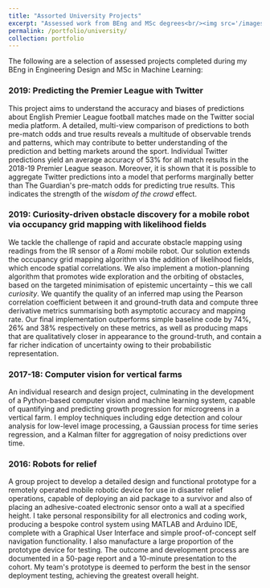 ```yaml
---
title: "Assorted University Projects"
excerpt: "Assessed work from BEng and MSc degrees<br/><img src='/images/uni_projects.png'>"
permalink: /portfolio/university/
collection: portfolio
---
```


The following are a selection of assessed projects completed during my BEng in Engineering Design and MSc in Machine Learning:

### 2019: Predicting the Premier League with Twitter

This project aims to understand the accuracy and biases of predictions about English Premier League football matches made on the Twitter social media platform. A detailed, multi-view comparison of predictions to both pre-match odds and true results reveals a multitude of observable trends and patterns, which may contribute to better understanding of the prediction and betting markets around the sport. Individual Twitter predictions yield an average accuracy of $53\%$ for all match results in the 2018-19 Premier League season. Moreover, it is shown that it is possible to aggregate Twitter predictions into a model that performs marginally better than The Guardian's pre-match odds for predicting true results. This indicates the strength of the *wisdom of the crowd* effect. 

### 2019: Curiosity-driven obstacle discovery for a mobile robot via occupancy grid mapping with likelihood fields

We tackle the challenge of rapid and accurate obstacle mapping using readings from the IR sensor of a *Romi* mobile robot. Our solution extends the occupancy grid mapping algorithm via the addition of likelihood fields, which encode spatial correlations. We also implement a motion-planning algorithm that promotes wide exploration and the orbiting of obstacles, based on the targeted minimisation of epistemic uncertainty – this we call *curiosity*. We quantify the quality of an inferred map using the Pearson correlation coefficient between it and ground-truth data and compute three derivative metrics summarising both asymptotic accuracy and mapping rate. Our final implementation outperforms simple baseline code by $74\%$, $26\%$ and $38\%$ respectively on these metrics, as well as producing maps that are qualitatively closer in appearance to the ground-truth, and contain a far richer indication of uncertainty owing to their probabilistic representation.

### 2017-18: Computer vision for vertical farms

An individual research and design project, culminating in the development of a Python-based computer vision and machine learning system, capable of quantifying and predicting growth progression for microgreens in a vertical farm. I employ techniques including edge detection and colour analysis for low-level image processing, a Gaussian process for time series regression, and a Kalman filter for aggregation of noisy predictions over time.  

### 2016: Robots for relief

A group project to develop a detailed design and functional prototype for a remotely operated mobile robotic device for use in disaster relief operations, capable of deploying an aid package to a survivor and also of placing an adhesive-coated electronic sensor onto a wall at a specified height. I take personal responsibility for all electronics and coding work, producing a bespoke control system using MATLAB and Arduino IDE, complete with a Graphical User Interface and simple proof-of-concept self navigation functionality. I also manufacture a large proportion of the prototype device for testing. The outcome and development process are documented in a 50-page report and a 10-minute presentation to the cohort. My team's prototype is deemed to perform the best in the sensor deployment testing, achieving the greatest overall height.  

